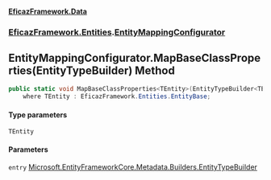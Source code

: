 #### [EficazFramework.Data](EficazFrameworkData.md 'EficazFramework Data')
### [EficazFramework.Entities](EficazFrameworkData.md#EficazFramework.Entities 'EficazFramework.Entities').[EntityMappingConfigurator](EficazFramework.Entities/EntityMappingConfigurator.md 'EficazFramework.Entities.EntityMappingConfigurator')

## EntityMappingConfigurator.MapBaseClassProperties<TEntity>(EntityTypeBuilder<TEntity>) Method

```csharp
public static void MapBaseClassProperties<TEntity>(EntityTypeBuilder<TEntity> entry)
    where TEntity : EficazFramework.Entities.EntityBase;
```
#### Type parameters

<a name='EficazFramework.Entities.EntityMappingConfigurator.MapBaseClassProperties_TEntity_(EntityTypeBuilder_TEntity_).TEntity'></a>

`TEntity`
#### Parameters

<a name='EficazFramework.Entities.EntityMappingConfigurator.MapBaseClassProperties_TEntity_(EntityTypeBuilder_TEntity_).entry'></a>

`entry` [Microsoft.EntityFrameworkCore.Metadata.Builders.EntityTypeBuilder](https://docs.microsoft.com/en-us/dotnet/api/Microsoft.EntityFrameworkCore.Metadata.Builders.EntityTypeBuilder 'Microsoft.EntityFrameworkCore.Metadata.Builders.EntityTypeBuilder')